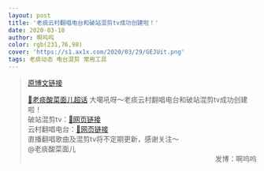 ```yaml
---
layout: post
title: '老痰云村翻唱电台和破站混剪tv成功创建啦！'
date: 2020-03-18
author: 啊呜呜
color: rgb(231,76,98)
cover: 'https://s1.ax1x.com/2020/03/29/GEJUit.png'
tags: 老痰动态 电台混剪 常用工具
---
```


> [原博文链接](https://weibo.com/2886348734/IzcKkDKaf)
> 
> [💎老痰酸菜面儿超话](https://weibo.com/p/100808c9bf185bddd18c52092ca1528b4d683a) 大噶吼呀～老痰云村翻唱电台和破站混剪tv成功创建啦！<br/>破站混剪tv：[🔗网页链接](https://space.bilibili.com/26125053)<br/>云村翻唱电台：[🔗网页链接](https://music.163.com/#/radio?id=794587413)<br/>直播翻唱歌曲及混剪tv将不定期更新，感谢关注～<br/>@老痰酸菜面儿 ​​​​<span style="text-align:right; display:block">发博：啊呜呜</span>
